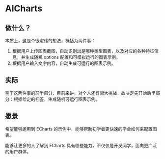 # AICharts

## 做什么？

本质上，这是个很宏伟的想法，概括为两件事：
1. 根据用户上传图表截图，自动识别出是哪种类型图表，以及对应的各种特征信息，并生成随机 options 配置和可模拟运行的图表示例。
2. 根据用户输入文字内容，自动生成可运行的图表示例。

## 实际

鉴于这两件事的前半部分，目前来讲，对个人还有很大挑战，故决定先开始后半部分：根据给定的标签，生成随机可运行图表示例。

## 愿景

希望能够运用到 ECharts 的示例中，能够帮助初学者更快速的学会如何来配置图表。

能够让更多的人了解到 ECharts 具有哪些能力，不仅仅是开发同学，面向更广泛的用户群体。
